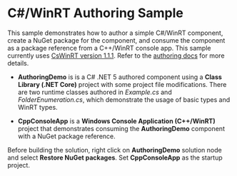 # C#/WinRT Authoring Sample

This sample demonstrates how to author a simple C#/WinRT component, create a NuGet package for the component, and consume the component as a package reference from a C++/WinRT console app. This sample currently uses [CsWinRT version 1.1.1](https://www.nuget.org/packages/Microsoft.Windows.CsWinRT/1.1.1). Refer to the [authoring docs](https://github.com/microsoft/CsWinRT/blob/master/docs/authoring.md) for more details.

- **AuthoringDemo** is is a C# .NET 5 authored component using a **Class Library (.NET Core)** project with some project file modifications. There are two runtime classes authored in *Example.cs* and *FolderEnumeration.cs*, which demonstrate the usage of basic types and WinRT types.

- **CppConsoleApp** is a **Windows Console Application (C++/WinRT)** project that demonstrates consuming the **AuthoringDemo** component with a NuGet package reference.

Before building the solution, right click on **AuthoringDemo** solution node and select **Restore NuGet packages**. Set **CppConsoleApp** as the startup project.
